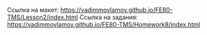 Ссылка на макет:
https://vadimmovlamov.github.io/FE80-TMS/Lesson2/index.html
Ссылка на задания:
https://vadimmovlamov.github.io/FE80-TMS/Homework8/index.html
